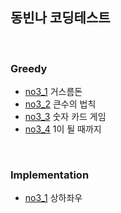 

## 동빈나 코딩테스트

<br>

### Greedy

- [no3_1](<https://github.com/duoh20/notebook/blob/master/src/ndbCodingTest/chap3/greedy/no3_1.java >) 거스름돈
- [no3_2](<https://github.com/duoh20/notebook/blob/master/src/ndbCodingTest/chap3/greedy/no3_2.java >) 큰수의 법칙
- [no3_3](<https://github.com/duoh20/notebook/blob/master/JavaTest/src/ndbCodingTest/chap3/greedy/no3_3.java>) 숫자 카드 게임
- [no3_4](<https://github.com/duoh20/notebook/blob/master/JavaTest/src/ndbCodingTest/chap3/greedy/no3_4.java>)  1이 될 때까지

<br>

### Implementation
- [no3_1](<https://github.com/duoh20/notebook/blob/master/src/ndbCodingTest/chap4/impl/no4_1.java >) 상하좌우
